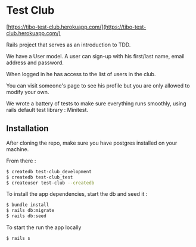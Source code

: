 # Test Club

[https://tibo-test-club.herokuapp.com/](https://tibo-test-club.herokuapp.com/)

Rails project that serves as an introduction to TDD.

We have a User model. A user can sign-up with his first/last name, email address and password.

When logged in he has access to the list of users in the club.

You can visit someone's page to see his profile but you are only allowed to modify your own.

We wrote a battery of tests to make sure everything runs smoothly, using rails default test library : Minitest.

## Installation

After cloning the repo, make sure you have postgres installed on your machine.

From there :
```sh
$ createdb test-club_development
$ createdb test-club_test
$ createuser test-club --createdb
```

To install the app dependencies, start the db and seed it :
```sh
$ bundle install
$ rails db:migrate
$ rails db:seed
```

To start the run the app locally
```sh
$ rails s
```

